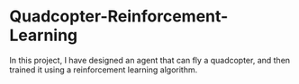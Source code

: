 # Quadcopter-Reinforcement-Learning
In this project, I have designed an agent that can fly a quadcopter, and then trained it using a reinforcement learning algorithm.
